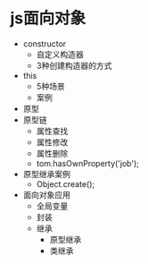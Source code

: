 # js面向对象
* constructor
    * 自定义构造器
    * 3种创建构造器的方式
* this
    * 5种场景
    * 案例
* 原型
* 原型链
    * 属性查找
    * 属性修改
    * 属性删除
    * tom.hasOwnProperty('job');
* 原型继承案例
    * Object.create();
* 面向对象应用
    * 全局变量
    * 封装
    * 继承
        * 原型继承
        * 类继承
